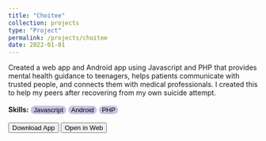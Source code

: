 ```yaml
---
title: "Choitee"
collection: projects
type: "Project"
permalink: /projects/choitee
date: 2022-01-01
---
```


Created a web app and Android app using Javascript and PHP that provides mental health guidance to teenagers, helps patients communicate with trusted people, and connects them with medical professionals. I created this to help my peers after recovering from my own suicide attempt.
<br>
<br>
<b>Skills:</b> <button style='border-radius:12px;background-color:rgb(203, 195, 227);border:none'> Javascript</button> <button style='border-radius:12px;background-color:rgb(203, 195, 227);border:none'> Android</button> <button style='border-radius:12px;background-color:rgb(203, 195, 227);border:none'> PHP</button>
<br>
<br>
<button onclick="window.open('https://drive.google.com/file/d/1qBF26euUalpEosrq4PKjZ53ZRTDBHcGX/view','_blank');" type="button">Download App</button> <button onclick="window.open('http://greenmanwalking.freehostia.com/choitee/','_blank');" type="button">Open in Web</button>
